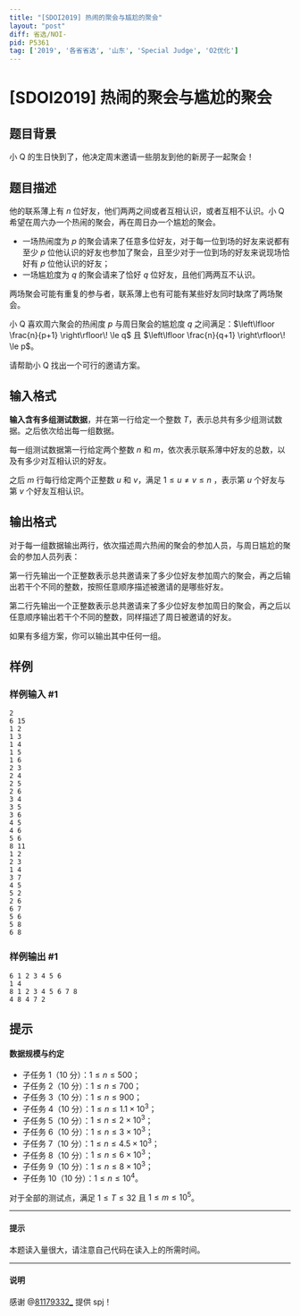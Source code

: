 ```yaml
---
title: "[SDOI2019] 热闹的聚会与尴尬的聚会"
layout: "post"
diff: 省选/NOI-
pid: P5361
tag: ['2019', '各省省选', '山东', 'Special Judge', 'O2优化']
---
```

# [SDOI2019] 热闹的聚会与尴尬的聚会
## 题目背景

小 Q 的生日快到了，他决定周末邀请一些朋友到他的新房子一起聚会！
## 题目描述

他的联系薄上有 $n$ 位好友，他们两两之间或者互相认识，或者互相不认识。小 Q 希望在周六办一个热闹的聚会，再在周日办一个尴尬的聚会。

- 一场热闹度为 $p$ 的聚会请来了任意多位好友，对于每一位到场的好友来说都有至少 $p$ 位他认识的好友也参加了聚会，且至少对于一位到场的好友来说现场恰好有 $p$ 位他认识的好友；
- 一场尴尬度为 $q$ 的聚会请来了恰好 $q$ 位好友，且他们两两互不认识。

两场聚会可能有重复的参与者，联系薄上也有可能有某些好友同时缺席了两场聚会。

小 Q 喜欢周六聚会的热闹度 $p$ 与周日聚会的尴尬度 $q$ 之间满足：$\left\lfloor \frac{n}{p+1} \right\rfloor\! \le q$ 且 $\left\lfloor \frac{n}{q+1} \right\rfloor\! \le p$。

请帮助小 Q 找出一个可行的邀请方案。
## 输入格式

**输入含有多组测试数据**，并在第一行给定一个整数 $T$，表示总共有多少组测试数据。之后依次给出每一组数据。

每一组测试数据第一行给定两个整数 $n$ 和 $m$，依次表示联系薄中好友的总数，以及有多少对互相认识的好友。

之后 $m$ 行每行给定两个正整数 $u$ 和 $v$，满足 $1\le u\neq v\le n$ ，表示第 $u$ 个好友与第 $v$ 个好友互相认识。
## 输出格式

对于每一组数据输出两行，依次描述周六热闹的聚会的参加人员，与周日尴尬的聚会的参加人员列表：

第一行先输出一个正整数表示总共邀请来了多少位好友参加周六的聚会，再之后输出若干个不同的整数，按照任意顺序描述被邀请的是哪些好友。

第二行先输出一个正整数表示总共邀请来了多少位好友参加周日的聚会，再之后以任意顺序输出若干个不同的整数，同样描述了周日被邀请的好友。

如果有多组方案，你可以输出其中任何一组。
## 样例

### 样例输入 #1
```
2
6 15
1 2
1 3
1 4
1 5
1 6
2 3
2 4
2 5
2 6
3 4
3 5
3 6
4 5
4 6
5 6
8 11
1 2
2 3
1 4
3 7
4 5
5 2
2 6
6 7
5 6
5 8
6 8
```
### 样例输出 #1
```
6 1 2 3 4 5 6
1 4
8 1 2 3 4 5 6 7 8
4 8 4 7 2
```
## 提示

#### 数据规模与约定

- 子任务 $1$（$10$ 分）：$1\le n\le 500$；  
- 子任务 $2$（$10$ 分）：$1\le n\le 700$；  
- 子任务 $3$（$10$ 分）：$1\le n\le 900$；  
- 子任务 $4$（$10$ 分）：$1\le n\le 1.1 \times {10}^3$；  
- 子任务 $5$（$10$ 分）：$1\le n\le 2 \times {10}^3$；  
- 子任务 $6$（$10$ 分）：$1\le n\le 3 \times {10}^3$；  
- 子任务 $7$（$10$ 分）：$1\le n\le 4.5 \times {10}^3$；  
- 子任务 $8$（$10$ 分）：$1\le n\le 6 \times {10}^3$；  
- 子任务 $9$（$10$ 分）：$1\le n\le 8 \times {10}^3$；  
- 子任务 $10$（$10$ 分）：$1\le n\le {10}^4$。

对于全部的测试点，满足 $1\le T\le 32$ 且 $1\le m\le 10^5$。

---

#### 提示

本题读入量很大，请注意自己代码在读入上的所需时间。

---
#### 说明

感谢 @[81179332\_](/user/53994) 提供 spj！
